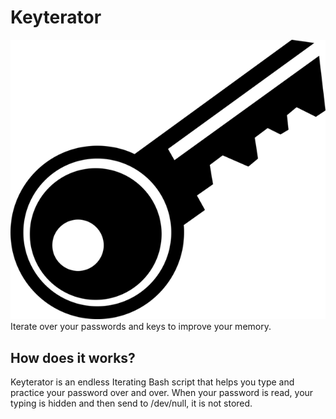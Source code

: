 # Keyterator
![alt text](https://github.com/victoroalvarez/keyterator/blob/master/key-1294351_640.png "Keyterator")
Iterate over your passwords and keys to improve your memory.

## How does it works?
Keyterator is an endless Iterating Bash script that helps you type and practice your password over and over. When your password is read, your typing is hidden and then send to /dev/null, it is not stored.
